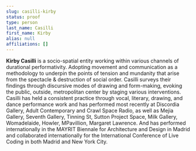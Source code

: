 ```yaml
---
slug: casilli-kirby
status: proof
type: person
last_name: Casilli
first_name: Kirby
alias: null
affiliations: []
---
```


**Kirby Casilli** is a socio-spatial entity working within various channels of durational
performativity. Adopting movement and communication as a methodology to underpin the
points of tension and mundanity that arise from the spectacle & destruction of social order.
Casilli surveys their findings through discursive modes of drawing and form-making,
evoking the public, outside, metropolitan center by staging various interventions.
Casilli has held a consistent practice through vocal, literary, drawing, and dance
performance work and has performed most recently at Discordia Gallery, Adult
Contemporary and Crawl Space Radio, as well as Mejia Gallery, Seventh Gallery, Tinning St,
Sutton Project Space, Milk Gallery, Womadelaide, Howler, MPavillion, Margaret Lawrence.
And has performed internationally in the MAYRIT Biennale for Architecture and Design in
Madrid and collaborated internationally for the International Conference of Live Coding in
both Madrid and New York City.
